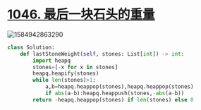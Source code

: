 # [1046. 最后一块石头的重量](https://leetcode-cn.com/problems/last-stone-weight/)

![1584942863290](C:\Users\75043\AppData\Roaming\Typora\typora-user-images\1584942863290.png)
 

```python
class Solution:
    def lastStoneWeight(self, stones: List[int]) -> int:
        import heapq
        stones=[-x for x in stones]
        heapq.heapify(stones)
        while len(stones)>1:
            a,b=heapq.heappop(stones),heapq.heappop(stones)
            if abs(a-b):heapq.heappush(stones,-abs(a-b))
        return -heapq.heappop(stones) if len(stones) else 0
```

